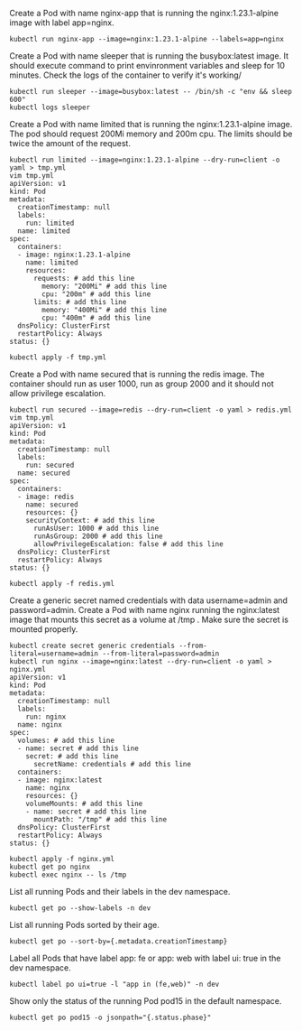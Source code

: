 Create a Pod with name nginx-app that is running the nginx:1.23.1-alpine image with label app=nginx.
```
kubectl run nginx-app --image=nginx:1.23.1-alpine --labels=app=nginx
```

Create a Pod with name sleeper that is running the busybox:latest image. It should execute command to print envinronment variables and sleep for 10 minutes.
Check the logs of the container to verify it's working/
```
kubectl run sleeper --image=busybox:latest -- /bin/sh -c "env && sleep 600"
kubectl logs sleeper
```

Create a Pod with name limited that is running the nginx:1.23.1-alpine image. The pod should request 200Mi memory and 200m cpu. The limits should be twice the amount of the request.
```
kubectl run limited --image=nginx:1.23.1-alpine --dry-run=client -o yaml > tmp.yml
vim tmp.yml
apiVersion: v1
kind: Pod
metadata:
  creationTimestamp: null
  labels:
    run: limited
  name: limited
spec:
  containers:
  - image: nginx:1.23.1-alpine
    name: limited
    resources:
      requests: # add this line
        memory: "200Mi" # add this line
        cpu: "200m" # add this line
      limits: # add this line
        memory: "400Mi" # add this line
        cpu: "400m" # add this line
  dnsPolicy: ClusterFirst
  restartPolicy: Always
status: {}

kubectl apply -f tmp.yml
```

Create a Pod with name secured that is running the redis image. The container should run as user 1000, run as group 2000 and it should not allow privilege escalation.
```
kubectl run secured --image=redis --dry-run=client -o yaml > redis.yml
vim tmp.yml
apiVersion: v1
kind: Pod
metadata:
  creationTimestamp: null
  labels:
    run: secured
  name: secured
spec:
  containers:
  - image: redis
    name: secured
    resources: {}
    securityContext: # add this line
      runAsUser: 1000 # add this line
      runAsGroup: 2000 # add this line
      allowPrivilegeEscalation: false # add this line
  dnsPolicy: ClusterFirst
  restartPolicy: Always
status: {}

kubectl apply -f redis.yml
```


Create a generic secret named credentials with data username=admin and password=admin.
Create a Pod with name nginx running the nginx:latest image that mounts this secret as a volume at /tmp .
Make sure the secret is mounted properly.
```
kubectl create secret generic credentials --from-literal=username=admin --from-literal=password=admin
kubectl run nginx --image=nginx:latest --dry-run=client -o yaml > nginx.yml
apiVersion: v1
kind: Pod
metadata:
  creationTimestamp: null
  labels:
    run: nginx
  name: nginx
spec:
  volumes: # add this line
  - name: secret # add this line
    secret: # add this line
      secretName: credentials # add this line
  containers:
  - image: nginx:latest
    name: nginx
    resources: {}
    volumeMounts: # add this line
    - name: secret # add this line
      mountPath: "/tmp" # add this line
  dnsPolicy: ClusterFirst
  restartPolicy: Always
status: {}

kubectl apply -f nginx.yml
kubectl get po nginx
kubectl exec nginx -- ls /tmp
```

List all running Pods and their labels in the dev namespace.
```
kubectl get po --show-labels -n dev
```

List all running Pods sorted by their age.
```
kubectl get po --sort-by={.metadata.creationTimestamp}
```

Label all Pods that have label app: fe or app: web with label ui: true in the dev namespace.
```
kubectl label po ui=true -l "app in (fe,web)" -n dev
```

Show only the status of the running Pod pod15 in the default namespace.
```
kubectl get po pod15 -o jsonpath="{.status.phase}"
```
